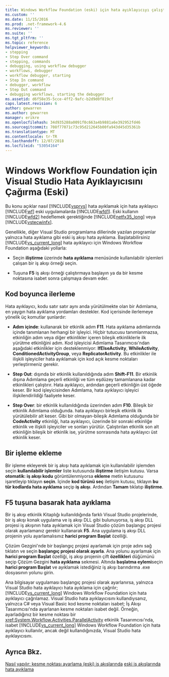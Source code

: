 ```yaml
---
title: Windows Workflow Foundation (eski) için hata ayıklayıcıyı çalıştırmak | Microsoft Docs
ms.custom: ''
ms.date: 11/15/2016
ms.prod: .net-framework-4.6
ms.reviewer: ''
ms.suite: ''
ms.tgt_pltfrm: ''
ms.topic: reference
helpviewer_keywords:
- stepping
- Step Over command
- stepping, commands
- debugging, using workflow debugger
- workflows, debugger
- workflow debugger, starting
- Step In command
- debugger, workflow
- Step Out command
- debugging workflows, starting the debugger
ms.assetid: d6f58e35-5cce-4ff2-9afc-b2d9d0f819cf
caps.latest.revision: 6
author: gewarren
ms.author: gewarren
manager: erikre
ms.openlocfilehash: 34d935288a0091f0c663a4b9881a6e392952fd46
ms.sourcegitcommit: 708f77071c73c95d212645b00fa943d45d35361b
ms.translationtype: MT
ms.contentlocale: tr-TR
ms.lasthandoff: 12/07/2018
ms.locfileid: "53054164"
---
```

# <a name="invoking-the-visual-studio-debugger-for-windows-workflow-foundation-legacy"></a>Windows Workflow Foundation için Visual Studio Hata Ayıklayıcısını Çağırma (Eski)
Bu konu açıklar nasıl [!INCLUDE[vsprvs](../includes/vsprvs-md.md)] hata ayıklamak için hata ayıklayıcı [!INCLUDE[wf](../includes/wf-md.md)] eski uygulamalarda [!INCLUDE[wfd1](../includes/wfd1-md.md)]. Eski kullanın [!INCLUDE[wfd2](../includes/wfd2-md.md)] hedeflemek gerektiğinde [!INCLUDE[netfx35_long](../includes/netfx35-long-md.md)] veya [!INCLUDE[vstecwinfx](../includes/vstecwinfx-md.md)].

 Genellikle, diğer Visual Studio programlama dillerinde yazılan programlar yalnızca hata ayıklama gibi eski iş akışı hata ayıklama. Başlatabilirsiniz [!INCLUDE[vs_current_long](../includes/vs-current-long-md.md)] hata ayıklayıcı için Windows Workflow Foundation aşağıdaki yollarla:

-   Seçin **iliştirme** üzerinde **hata ayıklama** menüsünde kullanılabilir işlemleri çalışan bir iş akışı örneği seçin.

-   Tuşuna **F5** iş akışı örneği çalıştırmaya başlayın ya da bir kesme noktasına isabet sonra çalışmaya devam eder.

## <a name="stepping-through-code"></a>Kod boyunca ilerleme
 Hata ayıklayıcı, kodu satır satır aynı anda yürütülmekte olan bir Adımlama, en yaygın hata ayıklama yordamları destekler. Kod içerisinde ilerlemeye yönelik üç komutlar şunlardır:

-   **Adım içinde**: kullanarak bir etkinlik adım **F11**. Hata ayıklama adımlarında içinde tanımlanan herhangi bir işleyici. Hiçbir tutucusu tanımlanmazsa, etkinliğin adım veya diğer etkinlikler içeren bileşik etkinliklerle ilk yürütme etkinliğini adım. Kod işleyicisi Adımlama Tasarımcısı'ndan aşağıdaki etkinlikler için desteklenmiyor: **IfElseActivity**, **WhileActivity**, **ConditionedActivityGroup**, veya **ReplicatorActivity**. Bu etkinlikler ile ilişkili işleyiciler hata ayıklamak için kod açık kesme noktaları yerleştirmeniz gerekir.

-   **Step Out**: dışında bir etkinlik kullanıldığında adım **Shift-F11**. Bir etkinlik dışına Adımlama geçerli etkinliği ve tüm eşdüzey tamamlanana kadar etkinlikleri çalıştırır. Hata ayıklayıcı, ardından geçerli etkinliğin üst öğede keser. Bir kod işleyicisinden Adımlama, hata ayıklayıcı işleyici ilişkilendirildiği faaliyete keser.

-   **Step Over**: bir etkinlik kullanıldığında üzerinden adım **F10**. Bileşik bir etkinlik Adımlama olduğunda. hata ayıklayıcı birleşik etkinlik ilk yürütülebilir alt keser. Gibi bir olmayan-bileşik Adımlama olduğunda bir **CodeActivity** etkinliği, hata ayıklayıcı, üzerinde bir sonraki etkinliğe etkinlik ve ilişkili işleyiciler ve sonları yürütür. Çalıştırılan etkinlik son alt etkinliğin bileşik bir etkinlik ise, yürütme sonrasında hata ayıklayıcı üst etkinlik keser.

## <a name="attaching-to-a-process"></a>Bir işleme ekleme
 Bir işleme ekleyerek bir iş akışı hata ayıklamak için kullanılabilir işlemden seçin **kullanılabilir işlemler** liste kutusunda **iliştirme** iletişim kutusu. Varsa **otomatik: iş akışı kodu** görüntülenmiyorsa **ekleme** metin kutusunu işaretleyip tıklayın **seçin**. İçinde **kod türünü seç** iletişim kutusu, tıklayın **bu tür kodlarda hata ayıklama** seçip **iş akışı**. Ardından **Tamam** tıklatıp **iliştirme**.

## <a name="debugging-with-f5"></a>F5 tuşuna basarak hata ayıklama
 Bir iş akışı etkinlik Kitaplığı kullanıldığında farklı Visual Studio projelerinde, bir iş akışı konak uygulama ve iş akışı DLL gibi bulunuyorsa, iş akışı DLL projesi iş akışının hata ayıklamak için Visual Studio çözüm başlangıç projesi olarak ayarlamanız gerekir kullanarak **F5**. Ana uygulama iş akışı DLL projenin yolu ayarlamalısınız **harici program Başlat** özelliği.

 Çözüm Gezgini'nde bir başlangıç projesi ayarlamak için proje adını sağ tıklatın ve seçin **başlangıç projesi olarak ayarla**. Ana yolunu ayarlamak için **harici program Başlat** özelliği, iş akışı projenin çift **özellikleri** düğümünü seçip Çözüm Gezgini **hata ayıklama** sekmesi. Altında **başlatma eylemi**seçin **harici program Başlat** ve ayıklamak istediğiniz iş akışı barındırma .exe dosyasının yolunu girin.

 Ana bilgisayar uygulaması başlangıç projesi olarak ayarlanırsa, yalnızca Visual Studio hata ayıklayıcı hata ayıklama için çağrılır; [!INCLUDE[vs_current_long](../includes/vs-current-long-md.md)] Windows Workflow Foundation için hata ayıklayıcı çağrılamaz. Visual Studio hata ayıklayıcısını kullandıysanız, yalnızca C# veya Visual Basic kod kesme noktaları isabet; İş Akışı Tasarımcısı'nda ayarlanan kesme noktaları isabet değil. Örneğin, ayarladığınız bir kesme noktası bir <xref:System.Workflow.Activities.ParallelActivity> etkinlik Tasarımcısı'nda, isabet [!INCLUDE[vs_current_long](../includes/vs-current-long-md.md)] Windows Workflow Foundation için hata ayıklayıcı kullanılır, ancak değil kullandığınızda, Visual Studio hata ayıklayıcısını.

## <a name="see-also"></a>Ayrıca Bkz.
 [Nasıl yapılır: kesme noktası ayarlama (eski) iş akışlarında](../workflow-designer/how-to-set-breakpoints-in-workflows-legacy.md) [eski iş akışlarında hata ayıklama](../workflow-designer/debugging-legacy-workflows.md)